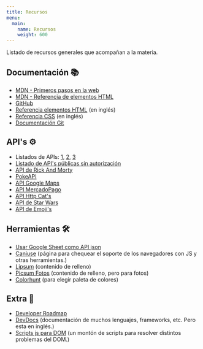 ```yaml
---
title: Recursos
menu:
  main:
    name: Recursos
    weight: 600
---
```


Listado de recursos generales que acompañan a la materia.

## Documentación 📚
- [MDN - Primeros pasos en la web](https://developer.mozilla.org/es/docs/Learn/Getting_started_with_the_web)
- [MDN - Referencia de elementos HTML](https://developer.mozilla.org/es/docs/Web/HTML/Element)
- [GitHub](https://github.com)
- [Referencia elementos HTML](https://htmlreference.io/) (en inglés)
- [Referencia CSS](https://cssreference.io/) (en inglés)
- [Documentación Git](https://git-scm.com/docs/git/es)

## API's ⚙️
- Listados de APIs: [1](https://github.com/public-apis/public-apis), [2](https://publicapis.dev/), [3](https://publicapis.io/)
- [Listado de API's públicas sin autorización](https://mixedanalytics.com/blog/list-actually-free-open-no-auth-needed-apis/)
- [API de Rick And Morty](https://rickandmortyapi.com/)
- [PokeAPI](https://pokeapi.co/)
- [API Google Maps](https://developers.google.com/maps/documentation)
- [API MercadoPago](https://www.mercadopago.com.ar/developers/es/reference)
- [API Http Cat's](https://http.cat)
- [API de Star Wars](https://swapi.dev/)
- [API de Emoji's](https://emoji-api.com/)

## Herramientas 🛠
- [Usar Google Sheet como API json](https://benborgers.com/posts/google-sheets-json)
- [Caniuse](https://caniuse.com/) (página para chequear el soporte de los navegadores con JS y otras herramientas.)
- [Lipsum](https://lipsum.com/) (contenido de relleno)
- [Picsum Fotos](https://picsum.photos/) (contenido de relleno, pero para fotos)
- [Colorhunt](https://colorhunt.co/) (para elegir paleta de colores)

## Extra 🤩
- [Developer Roadmap](https://roadmap.sh/)
- [DevDocs](https://devdocs.io) (documentación de muchos lenguajes, frameworks, etc. Pero esta en inglés.)
- [Scripts js para DOM](https://phuoc.ng/collection/html-dom/) (un montón de scripts para resolver distintos problemas del DOM.)
